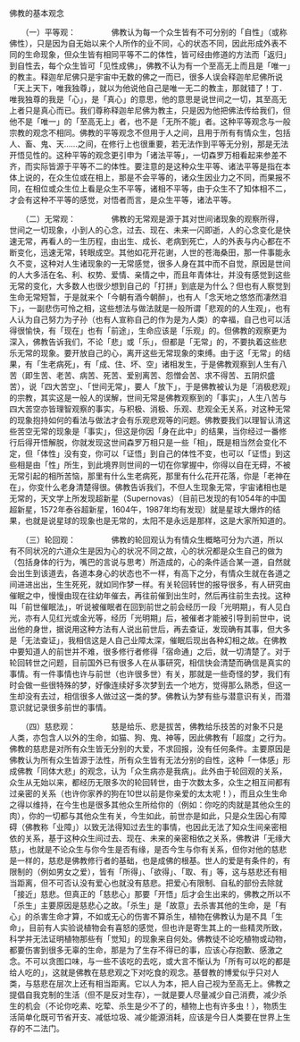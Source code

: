 佛教的基本观念

　　（一）平等观： 
　　 
　　佛教认为每一个众生皆有不可分别的「自性」（或称佛性），只是因为自无始以来个人所作的业不同，心的状态不同，因此形成外表不同的生命现象，但众生皆有相同平等不二的体性，皆可经由修道的方法而「返归」到自性去，每个众生皆可「见性成佛」，佛教不认为有一个至高无上而且是「唯一」的教主。释迦牟尼佛只是宇宙中无数的佛之一而已，很多人误会释迦牟尼佛所说「天上天下，唯我独尊」，就以为他说他自己是唯一无二的教主，那就错了！丁．唯我独尊的我是「心」，是「真心」的意思，他的意思是说世间之一切，其至高无上者只是真心而已。我们尊称释迦牟尼佛为教主，只是因为他把佛法传给我们，但他不是「唯一」的「至高无上」者，也不是「无所不能」者。这种平等观念与一般宗教的观念不相同。佛教的平等观念不但用于人之间，且用于所有有情众生，包括人、畜、鬼、天……之间，在修行上也很重要，若无法作到平等无分别，那是无法开悟见性的。这种平等的观念更引申为「诸法平等」，一切森罗万相看起来参差不齐，而实际皆源于平等不二的体性。要注意的是这种众生平等、诸法平等是指在本体上说的，在众生位或在相上，那是不会平等的，诸众生因业力之不同，而果报不同，在相位或众生位上看是众生不平等，诸相不平等，由于众生不了知体相不二，才会有这种不平等的感觉，对悟者而言，是众生平等，诸法平等。 

　　（二）无常观： 
　　 
　　佛教的无常观是源于其对世间诸现象的观察所得，世间之一切现象，小到人的心念，过去、现在、未来一闪即逝，人的心念变化是快速无常，再看人的一生历程，由出生、成长、老病到死亡，人的外表与内心都在不断变化，迅速无常，转眼成空。其他如花开花谢，人世的苍海桑田，那一件事能永久不变，这种对人生诸现象的一无常感觉，很多人身在其中而不自觉，原因是世间的人大多活在名、利、权势、爱情、亲情之中，而且年青体壮，并没有感觉到这些无常的变化，大多数人也很少想到自己的「打拼」到底是为什么？但也有人察觉到生命无常短暂，于是就来个「今朝有酒今朝醉」，也有人「念天地之悠悠而凄然泪下」，一副悲伤可怜之相，这些想法与做法就是一般所谓「悲观的的人生观」，也有人认为自己努力为子孙（也有人宣称自己的作为是为人类）的幸福，自己也可以活得很愉快，有「现在」也有「前途」，生命应该是「乐观」的。但佛教的观察更为深入，佛教告诉我们，不论「悲」或「乐」，但都是「无常」的，不要执着这些悲乐无常的现象。要开放自己的心，离开这些无常现象的束缚。由于这「无常」的结果，有「生老病死」，有「成、住、坏、空」诸相发生，于是佛教观察到人生有八苦（即生苦、老苦、病苦、死苦、爱别离苦、怨憎会苦、求不得苦、五阴炽盛苦），说「四大苦空」、「世间无常」，要人「放下」，于是佛教被认为是「消极悲观」的宗教，其实这是一般人的误解，世间无常是佛教观察到的「事实」，人生八苦与四大苦空亦皆理智观察的事实，与积极、消极、乐观、悲观全无关系，对这种无常的现象抱持如何的看法与做法才会有乐观悲观等的问题。佛教要我们以理智认清这些苦空无常的现象是「事实」，但这是你因「身在此中」的结果，当你经过一番修行后得开悟解脱，你就发现这世间森罗万相只是一些「相」，既是相当然会变化不定，但「体性」没有变，你可以「证悟」到自己的体性不变，也可以「证悟」到这些相是由「性」所生，到此境界则世间的一切在你掌握中，你得以自在无碍，不被无常引起的相所苦恼，那里有什么生老病死，那里有什么花开花落，你是「老神在在」，你变什么老身清楚得很。佛教告诉我们，不但人生现象无常，宇宙诸相也是无常的，天文学上所发现超新星（Supernovas）（目前已发现的有1054年的中国超新星，1572年泰谷超新星，1604午，1987年均有发现）就是星球大爆炸的结果，也就是说星球的现象也是无常的，太阳不是永远是那样，这是大家所知道的。 

　　（三）轮回观： 
　　 
　　佛教的轮回观认为有情众生概略可分为六道，所以有不同状况的六道众生是因为心的状况不同之故，心的状况都是众生自己的做为（包括身体的行为，嘴巴的言说与思考）所造成的，心的条件适合某一道，自然就会出生到该道去，各道本身心的状态也不一样，有高下之分，有情众生就在各道之间进进出出，生生死死，就如同作梦一样。有关轮回转世的报导很多，有人研究由催眠之中，慢慢由现在往幼年催去，再往前催到出生时，然后再往前生去找。这种叫「前世催眠法」，听说被催眠者在回到前世之前会经历一段「光明期」，有人见白光，亦有人见红光或金光等，经历「光明期」后，被催者才能被引导到前世中，说出他的身世，据说用这种方法有人说出前世后，再去查证，发现确有其事，但大多是「无法查证」，我相信这是人自己业障太深，催眠后现出各种幻相之故。在佛教中要知道人的前世并不难，很多修行者修得「宿命通」之后，就一切清楚了。对于轮回转世之问题，目前国外已有很多人在从事研究，相信快会清楚而确信是真实的事情。有一件事情也许与前世（也许很多世）有关，那就是一些奇怪的梦，我们有时会做一些很特殊的梦，好像连续好多次梦到去一个地方，觉得那么熟悉，但这一生却没有去过，相信很多人做过这一类的梦。佛教认为梦有些与潜意识有关，而潜意识就记录很多前世的事情。 

　　（四）慈悲观： 
　　 
　　慈是给乐、悲是拔苦，佛教给乐技苦的对象不只是人类，亦包含人以外的生命，如猫、狗、鬼、神等，因此佛教有「超度」之行为。佛教的慈悲是对所有众生皆无分别的大爱，不求回报，没有任何条件。主要原因是佛教认为所有众生皆源于法性，所有众生皆有无法分别的自性，这种「一体感」形成佛教「同体大悲」的观念，认为「众生病亦是我病」。此外由于轮回观的关系，众生从无始以来，都经历无限多次的轮回转世，由于次数太多，众生之相互间都有过亲密的关系（也许你家养的狗在10世以前是你亲爱的太太呢！），而且众生生命之得以维持，在今生也是很多其他众生所给你的（例如：你吃的肉就是其他众生的肉），你的一切都与其他众生有关，今生如此，前世亦是如此，只是众生因心有障碍（佛教称「业障」）以致无法得知过去生的事情，也因此无法了知众生间亲密相依的关系，基于这种众生间过去、现在、未来的亲密相依之关系，佛教讲「无缘大慈」，也就是不论众生与你今生是否有缘，是否今生与你有关系，但你对他的慈悲是一样的，慈悲是佛教修行者的基础，也是成佛的根基。世人的爱是有条件的，有限制的（例如男女之爱），皆有「所得」、「欲得」、「取、有」等，这与慈悲还有相当距离，但不可否认没有爱心也就没有慈悲。把爱心有限制、自私的部份去除就「接近」慈悲。但真正的「慈悲心」那要「开悟」后才会生出来的，佛教之所以不「杀生」主要原因是慈悲心之故。「杀生」是「故意」去杀害其他的生命，是「有心」的杀害生命才算，不如或无心的伤害不算杀生，植物在佛教认为是不具「生命」，目前有人实验说植物会有喜怒的感觉，但也许是寄生其上的一些精灵所致，科学并无法证明植物那些有「觉知」的现象来自何处。佛教徒不论吃植物或动物，都要伤害到很多无辜的生命，那是为了生存不得已的事，应该心存抱歉、感激之念。不可以贪图口味，与一些不该吃的去吃，或大言不惭认为「所有可以吃的都是给人吃的」，这就是佛教在慈悲观之下对吃食的观念。基督教的博爱似乎只对人类，与慈悲在层次上还有相当距离。它以人为本，把人自己视为至高无上。佛教之提倡自我克制的生活（但不是反对生存），一就是要人尽量减少自己消费，减少杀生的机会（不论你吃素、吃荤、杀生是少不了的，植物上也有许多虫！），物质生活简单化既可节省开支、减低垃圾、减少能源消耗，应该是今日人类要在世界上生存的不二法门。